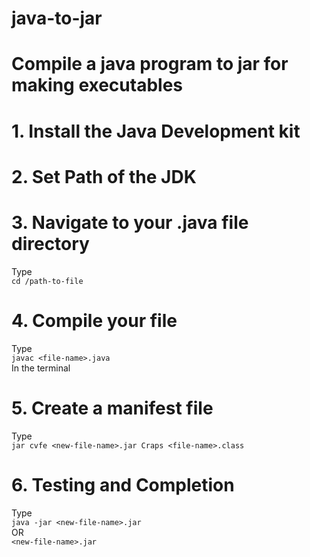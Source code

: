 # java-to-jar
Compile a java program to jar for making executables
===========================================
# 1. Install the Java Development kit
# 2. Set Path of the JDK
# 3. Navigate to your .java file directory
Type <br>
```cd /path-to-file```
# 4. Compile your file
Type <br>
```javac <file-name>.java```
<br>
In the terminal
# 5. Create a manifest file
Type <br>
```jar cvfe <new-file-name>.jar Craps <file-name>.class```
# 6. Testing and Completion
Type <br>
```java -jar <new-file-name>.jar```
<br> OR <br>
```<new-file-name>.jar```
